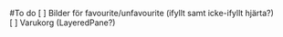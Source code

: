 #To do
[ ] Bilder för favourite/unfavourite (ifyllt samt icke-ifyllt hjärta?)<br>
[ ] Varukorg (LayeredPane?)
